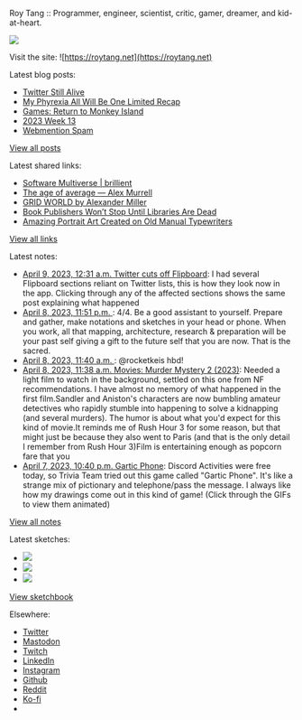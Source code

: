 Roy Tang :: Programmer, engineer, scientist, critic, gamer, dreamer, and kid-at-heart.

![](https://roytang.net/static/img/profile.jpg)

Visit the site: ![https://roytang.net](https://roytang.net)

Latest blog posts:

- [Twitter Still Alive](https://roytang.net/2023/04/twitter-still-alive/)
- [My Phyrexia All Will Be One Limited Recap](https://roytang.net/2023/04/mtgone-limited-recap/)
- [Games: Return to Monkey Island](https://roytang.net/2023/04/return-to-monkey-island/)
- [2023 Week 13](https://roytang.net/2023/04/2023-week-13/)
- [Webmention Spam](https://roytang.net/2023/04/webmention-spam/)

[View all posts](https://roytang.net/blog)

Latest shared links:

- [Software Multiverse | brillient](https://roytang.net/2023/04/3728405de2d29c7ef52d9e80a9b35ffc/)
- [The age of average — Alex Murrell](https://roytang.net/2023/04/c8018bca091ca3605c0bc37620a27e4d/)
- [GRID WORLD by Alexander Miller](https://roytang.net/2023/04/ee85e3913067bbd4d6628f2f728918c3/)
- [Book Publishers Won’t Stop Until Libraries Are Dead](https://roytang.net/2023/04/62cabdb7923716370713efdfcce12ed0/)
- [Amazing Portrait Art Created on Old Manual Typewriters](https://roytang.net/2023/04/d64fdf9f505be69736a1c7f907034484/)

[View all links](https://roytang.net/links)

Latest notes:

- [April 9, 2023, 12:31 a.m. Twitter cuts off Flipboard](https://roytang.net/2023/04/6a8aa4fb02edb36018d3674551804fea/): I had several Flipboard sections reliant on Twitter lists, this is how they look now in the app. Clicking through any of the affected sections shows the same post explaining what happened
- [April 8, 2023, 11:51 p.m. ](https://roytang.net/2023/04/1644729724760117248/): 4/4. Be a good assistant to yourself. Prepare and gather, make notations and sketches in your head or phone. When you work, all that mapping, architecture, research &amp; preparation will be your past self giving a gift to the future self that you are now. That is the sacred.
- [April 8, 2023, 11:40 a.m. ](https://roytang.net/2023/04/1644545657720680448/): @rocketkeis hbd!
- [April 8, 2023, 11:38 a.m. Movies: Murder Mystery 2 (2023)](https://roytang.net/2023/04/murder-mystery-2-2023/): Needed a light film to watch in the background, settled on this one from NF recommendations. I have almost no memory of what happened in the first film.Sandler and Aniston&#x27;s characters are now bumbling amateur detectives who rapidly stumble into happening to solve a kidnapping (and several murders). The humor is about what you&#x27;d expect for this kind of movie.It reminds me of Rush Hour 3 for some reason, but that might just be because they also went to Paris (and that is the only detail I remember from Rush Hour 3)Film is entertaining enough as popcorn fare that you
- [April 7, 2023, 10:40 p.m. Gartic Phone](https://roytang.net/2023/04/gartic-phone/): Discord Activities were free today, so Trivia Team tried out this game called &quot;Gartic Phone&quot;. It&#x27;s like a strange mix of pictionary and telephone/pass the message. I always like how my drawings come out in this kind of game! (Click through the GIFs to view them animated)

[View all notes](https://roytang.net/notes)

Latest sketches:


- ![](https://roytang.net/media/cache/3c/da/3cda657c471879c3cfa81b898b810cd6.jpg)
- ![](https://roytang.net/media/cache/a2/60/a260eacc913ee7c542024b154923702f.jpg)
- ![](https://roytang.net/media/cache/e0/88/e0888b7f7a1e342aba8cced2a0784cc4.jpg)

[View sketchbook](https://roytang.net/albums/sketchbook)


Elsewhere:

- [Twitter](https://twitter.com/roytang)
- [Mastodon](https://indieweb.social/@roytang)
- [Twitch](https://twitch.tv/twitchyroy)
- [LinkedIn](https://www.linkedin.com/in/roytang)
- [Instagram](https://instagram.com/roytang0400)
- [Github](https://github.com/roytang)
- [Reddit](https://reddit.com/u/hungryroy)
- [Ko-fi](https://ko-fi.com/roytang)
- [](mailto:hello@roytang.net)